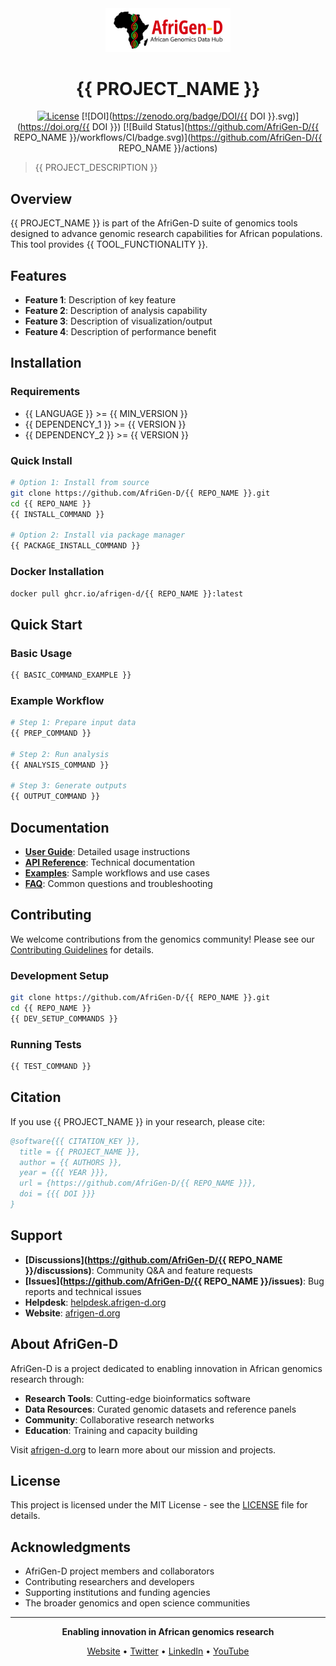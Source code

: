 <div align="center">
  <img src="https://raw.githubusercontent.com/AfriGen-D/afrigen-d-templates/main/assets/afrigen-d-logo.png" alt="AfriGen-D Logo" width="200" />
  <h1>{{ PROJECT_NAME }}</h1>
</div>

<div align="center">

[![License](https://img.shields.io/badge/license-MIT-blue.svg)](LICENSE)
[![DOI](https://zenodo.org/badge/DOI/{{ DOI }}.svg)](https://doi.org/{{ DOI }})
[![Build Status](https://github.com/AfriGen-D/{{ REPO_NAME }}/workflows/CI/badge.svg)](https://github.com/AfriGen-D/{{ REPO_NAME }}/actions)

</div>

> {{ PROJECT_DESCRIPTION }}

## Overview

{{ PROJECT_NAME }} is part of the AfriGen-D suite of genomics tools designed to advance genomic research capabilities for African populations. This tool provides {{ TOOL_FUNCTIONALITY }}.

## Features

- **Feature 1**: Description of key feature
- **Feature 2**: Description of analysis capability
- **Feature 3**: Description of visualization/output
- **Feature 4**: Description of performance benefit

## Installation

### Requirements

- {{ LANGUAGE }} >= {{ MIN_VERSION }}
- {{ DEPENDENCY_1 }} >= {{ VERSION }}
- {{ DEPENDENCY_2 }} >= {{ VERSION }}

### Quick Install

```bash
# Option 1: Install from source
git clone https://github.com/AfriGen-D/{{ REPO_NAME }}.git
cd {{ REPO_NAME }}
{{ INSTALL_COMMAND }}

# Option 2: Install via package manager
{{ PACKAGE_INSTALL_COMMAND }}
```

### Docker Installation

```bash
docker pull ghcr.io/afrigen-d/{{ REPO_NAME }}:latest
```

## Quick Start

### Basic Usage

```bash
{{ BASIC_COMMAND_EXAMPLE }}
```

### Example Workflow

```bash
# Step 1: Prepare input data
{{ PREP_COMMAND }}

# Step 2: Run analysis
{{ ANALYSIS_COMMAND }}

# Step 3: Generate outputs
{{ OUTPUT_COMMAND }}
```

## Documentation

- **[User Guide](docs/user-guide.md)**: Detailed usage instructions
- **[API Reference](docs/api-reference.md)**: Technical documentation
- **[Examples](examples/)**: Sample workflows and use cases
- **[FAQ](docs/faq.md)**: Common questions and troubleshooting

## Contributing

We welcome contributions from the genomics community! Please see our [Contributing Guidelines](CONTRIBUTING.md) for details.

### Development Setup

```bash
git clone https://github.com/AfriGen-D/{{ REPO_NAME }}.git
cd {{ REPO_NAME }}
{{ DEV_SETUP_COMMANDS }}
```

### Running Tests

```bash
{{ TEST_COMMAND }}
```

## Citation

If you use {{ PROJECT_NAME }} in your research, please cite:

```bibtex
@software{{{ CITATION_KEY }},
  title = {{ PROJECT_NAME }},
  author = {{ AUTHORS }},
  year = {{{ YEAR }}},
  url = {https://github.com/AfriGen-D/{{ REPO_NAME }}},
  doi = {{{ DOI }}}
}
```

## Support

- **[Discussions](https://github.com/AfriGen-D/{{ REPO_NAME }}/discussions)**: Community Q&A and feature requests
- **[Issues](https://github.com/AfriGen-D/{{ REPO_NAME }}/issues)**: Bug reports and technical issues
- **Helpdesk**: [helpdesk.afrigen-d.org](https://helpdesk.afrigen-d.org)
- **Website**: [afrigen-d.org](https://afrigen-d.org)

## About AfriGen-D

AfriGen-D is a project dedicated to enabling innovation in African genomics research through:

- **Research Tools**: Cutting-edge bioinformatics software
- **Data Resources**: Curated genomic datasets and reference panels
- **Community**: Collaborative research networks
- **Education**: Training and capacity building

Visit [afrigen-d.org](https://afrigen-d.org) to learn more about our mission and projects.

## License

This project is licensed under the MIT License - see the [LICENSE](LICENSE) file for details.

## Acknowledgments

- AfriGen-D project members and collaborators
- Contributing researchers and developers
- Supporting institutions and funding agencies
- The broader genomics and open science communities

---

<div align="center">
  <p><strong>Enabling innovation in African genomics research</strong></p>
  <p>
    <a href="https://afrigen-d.org">Website</a> •
    <a href="https://twitter.com/AfriGenD">Twitter</a> •
    <a href="https://linkedin.com/company/afrigen-d">LinkedIn</a> •
    <a href="https://youtube.com/@afrigen-d">YouTube</a>
  </p>
</div>
